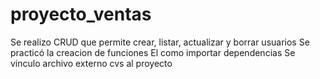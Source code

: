 # proyecto_ventas
Se realizo CRUD que permite crear, listar, actualizar y borrar usuarios
Se practicó la creacion de funciones
El como importar dependencias
Se vinculo archivo externo cvs al proyecto
